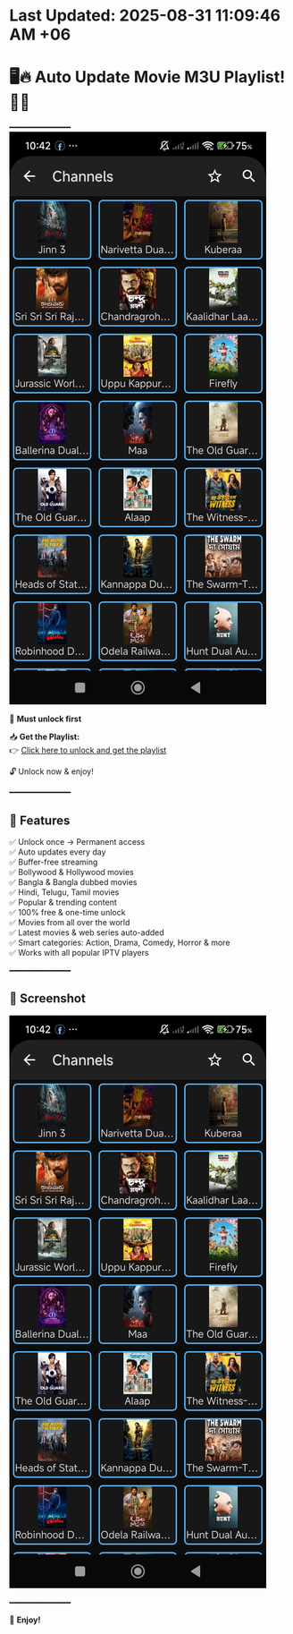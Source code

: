 # Last Updated: 2025-08-31 11:09:46 AM +06



























































































































































































































































# 🖥️🔥 Auto Update Movie M3U Playlist! 🚀📢
━━━━━━━━━━━━━
![Preview](https://raw.githubusercontent.com/abusaeeidx/Movie-Playlist-Auto-update/refs/heads/main/Screenshot_2025-07-12-22-42-00-938_com.genuine.leone.jpg)


🔐 **Must unlock first**

📥 **Get the Playlist:**  
👉 [Click here to unlock and get the playlist](https://vplink.in/r6vh)

🔓 Unlock now & enjoy!

━━━━━━━━━━━━━

## 🌟 Features
✅ Unlock once → Permanent access  
✅ Auto updates every day  
✅ Buffer-free streaming  
✅ Bollywood & Hollywood movies  
✅ Bangla & Bangla dubbed movies  
✅ Hindi, Telugu, Tamil movies  
✅ Popular & trending content  
✅ 100% free & one-time unlock  
✅ Movies from all over the world  
✅ Latest movies & web series auto-added  
✅ Smart categories: Action, Drama, Comedy, Horror & more  
✅ Works with all popular IPTV players

━━━━━━━━━━━━━

## 📸 Screenshot

![Preview](https://raw.githubusercontent.com/abusaeeidx/Movie-Playlist-Auto-update/refs/heads/main/Screenshot_2025-07-12-22-42-00-938_com.genuine.leone.jpg)

━━━━━━━━━━━━━

🍿 **Enjoy!**
